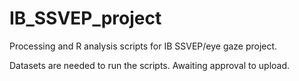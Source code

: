# IB_SSVEP_project

Processing and R analysis scripts for IB SSVEP/eye gaze project.

Datasets are needed to run the scripts. Awaiting approval to upload.
